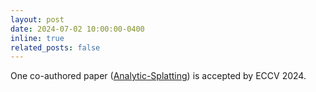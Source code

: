 ```yaml
---
layout: post
date: 2024-07-02 10:00:00-0400
inline: true
related_posts: false
---
```



One co-authored paper ([Analytic-Splatting](https://arxiv.org/abs/2403.11056)) is accepted by ECCV 2024.
